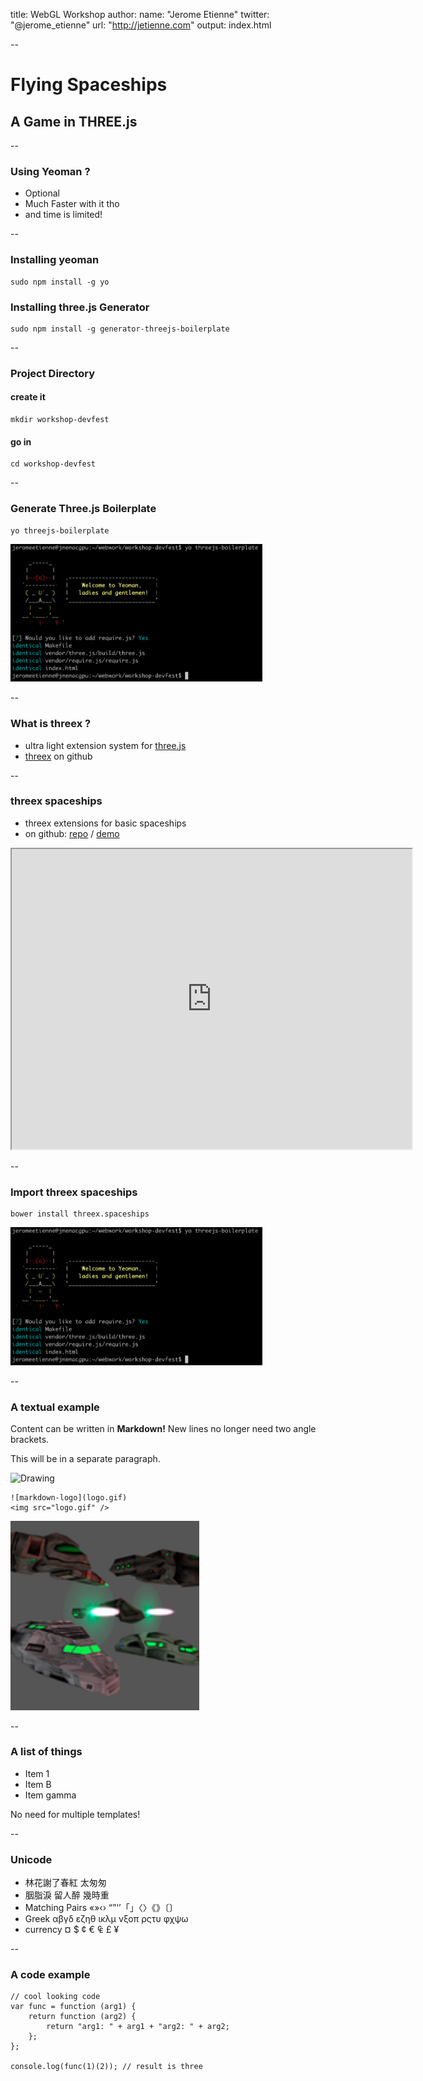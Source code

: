 title: WebGL Workshop 
author:
  name: "Jerome Etienne"
  twitter: "@jerome_etienne"
  url: "http://jetienne.com"
output: index.html

--

# Flying Spaceships 
## A Game in THREE.js
  
--

### Using Yeoman ?

* Optional
* Much Faster with it tho
* and time is limited!

--

### Installing yeoman

```
sudo npm install -g yo
```

### Installing three.js Generator

```
sudo npm install -g generator-threejs-boilerplate
```

--

### Project Directory

#### create it

```
mkdir workshop-devfest
```

#### go in

```
cd workshop-devfest
```

--

### Generate Three.js Boilerplate

```
yo threejs-boilerplate
```

<img src="images/yeoman-threejs-boilerplate.png" style="width: 80%;"/>

--

### What is threex ?

* ultra light extension system for [three.js](http://mrdoob.github.io/three.js/)
* [threex](http://jeromeetienne.github.io/threex/) on github

--

### threex spaceships

* threex extensions for basic spaceships
* on github: [repo](https://github.com/jeromeetienne/threex.spaceships/) / 
[demo](http://jeromeetienne.github.io/threex.spaceships/examples/basic.html)

<iframe src='http://jeromeetienne.github.io/threex.spaceships/examples/basic.html' width='640px' height='480px'></iframe>

--

### Import threex spaceships

```
bower install threex.spaceships
```

<img src="images/yeoman-threejs-boilerplate.png" style="width: 80%;"/>

--

### A textual example

Content can be written in **Markdown!** New lines no longer need two angle brackets.

This will be in a separate paragraph.

<img src="http://whatismarkdown.com/workspace/img/logo.gif" alt="Drawing" style="width: 150px;"/>

    ![markdown-logo](logo.gif)
    <img src="logo.gif" />

<img src="images/screenshot-threex.spaceships.png" style="width: 60%;"/>

--

### A list of things

* Item 1
* Item B
* Item gamma

No need for multiple templates!

--

### Unicode

* 林花謝了春紅 太匆匆
* 胭脂淚 留人醉 幾時重
* Matching Pairs «»‹› “”‘’「」〈〉《》〔〕
* Greek αβγδ εζηθ ικλμ νξοπ ρςτυ φχψω
* currency  ¤ $ ¢ € ₠ £ ¥

--

### A code example

    // cool looking code
    var func = function (arg1) {
        return function (arg2) {
            return "arg1: " + arg1 + "arg2: " + arg2;
        };
    };

    console.log(func(1)(2)); // result is three